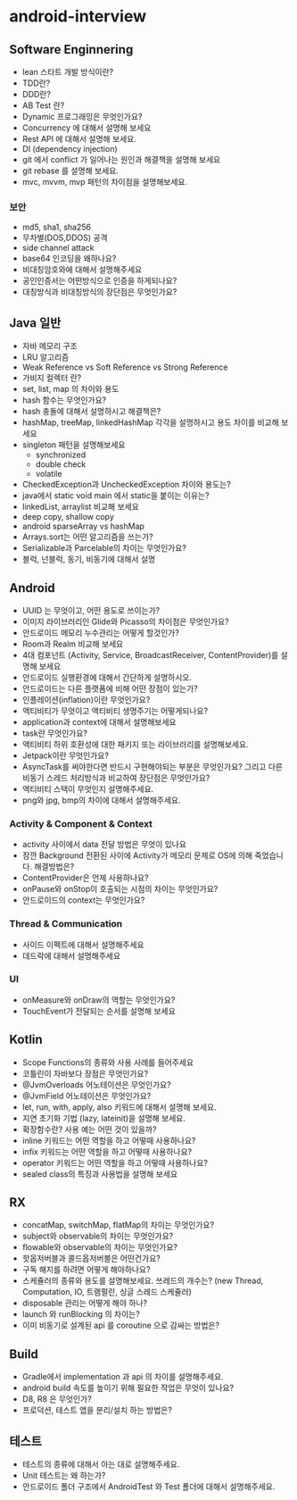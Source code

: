 # android-interview

## Software Enginnering
- lean 스타트 개발 방식이란?
- TDD란?
- DDD란?
- AB Test 란?
- Dynamic 프로그래밍은 무엇인가요?
- Concurrency 에 대해서 설명해 보세요
- Rest API 에 대해서 설명해 보세요.
- DI (dependency injection)
- git 에서 conflict 가 일어나는 원인과 해결책을 설명해 보세요
- git rebase 를 설명해 보세요.
- mvc, mvvm, mvp 패턴의 차이점을 설명해보세요.


### 보안
- md5, sha1, sha256
- 무차별(DOS,DDOS) 공격
- side channel attack
- base64 인코딩을 왜하나요?
- 비대칭암호와에 대해서 설명해주세요
- 공인인증서는 어떤방식으로 인증을 하게되나요?
- 대칭방식과 비대칭방식의 장단점은 무엇인가요?

## Java 일반
- 자바 메모리 구조
- LRU 알고리즘
- Weak Reference vs Soft Reference vs Strong Reference
- 가비지 컬렉터 란?
- set, list, map 의 차이와 용도
- hash 함수는 무엇인가요?
- hash 충돌에 대해서 설명하시고 해결책은?
- hashMap, treeMap, linkedHashMap 각각을 설명하시고 용도 차이를 비교해 보세요
- singleton 패턴을 설명해보세요
	- synchronized
	- double check
	- volatile
- CheckedException과 UncheckedException 차이와 용도는?
- java에서 static void main 에서 static을 붙이는 이유는?
- linkedList, arraylist 비교해 보세요
- deep copy, shallow copy 
- android sparseArray vs hashMap
- Arrays.sort는 어떤 알고리즘을 쓰는가?
- Serializable과 Parcelable의 차이는 무엇인가요?
- 블럭, 넌블럭, 동기, 비동기에 대해서 설명

## Android
- UUID 는 무엇이고, 어떤 용도로 쓰이는가?
- 이미지 라이브러리인 Glide와 Picasso의 차이점은 무엇인가요?
- 안드로이드 메모리 누수관리는 어떻게 할것인가?
- Room과 Realm 비교해 보세요
- 4대 컴포넌트 (Activity, Service, BroadcastReceiver, ContentProvider)를 설명해 보세요
- 안드로이드 실행환경에 대해서 간단하게 설명하시오.
- 안드로이드는 다른 플랫폼에 비해 어떤 장점이 있는가?
- 인플레이션(inflation)이란 무엇인가요?
- 액티비티가 무엇이고 액티비티 생명주기는 어떻게되나요?
- application과 context에 대해서 설명해보세요
- task란 무엇인가요?
- 액티비티 하위 호환성에 대한 패키지 또는 라이브러리를 설명해보세요.
- Jetpack이란 무엇인가요? 
- AsyncTask를 써야한다면 반드시 구현해야되는 부분은 무엇인가요? 그리고 다른 비동기 스레드 처리방식과 비교하여 장단점은 무엇인가요?
- 액티비티 스택이 무엇인지 설명해주세요.
- png와 jpg, bmp의 차이에 대해서 설명해주세요.

### Activity & Component & Context
- activity 사이에서 data 전달 방법은 무엇이 있나요
- 잠깐 Background 전환된 사이에 Activity가 메모리 문제로 OS에 의해 죽었습니다. 해결방법은?
- ContentProvider은 언제 사용하나요?
- onPause와 onStop이 호출되는 시점의 차이는 무엇인가요?
- 안드로이드의 context는 무엇인가요?

### Thread & Communication
- 사이드 이펙트에 대해서 설명해주세요
- 데드락에 대해서 설명해주세요

### UI
- onMeasure와 onDraw의 역할는 무엇인가요?
- TouchEvent가 전달되는 순서를 설명해 보세요

## Kotlin
- Scope Functions의 종류와 사용 사례를 들어주세요
- 코틀린이 자바보다 장점은 무엇인가요?
- @JvmOverloads 어노테이션은 무엇인가요?
- @JvmField 어노테이션은 무엇인가요?
- let, run, with, apply, also 키워드에 대해서 설명해 보세요.
- 지연 초기화 기법 (lazy, lateinit)을 설명해 보세요.
- 확장함수란? 사용 예는 어떤 것이 있을까?
- inline 키워드는 어떤 역할을 하고 어떻때 사용하나요?
- infix 키워드는 어떤 역할을 하고 어떻때 사용하나요?
- operator 키워드는 어떤 역할을 하고 어떻때 사용하나요?
- sealed class의 특징과 사용법을 설명해 보세요

## RX
- concatMap, switchMap, flatMap의 차이는 무엇인가요?
- subject와 observable의 차이는 무엇인가요?
- flowable와 observable의 차이는 무엇인가요?
- 핫옵저버블과 콜드옵저버블은 어떤건가요?
- 구독 해지를 하려면 어떻게 해야하나요?
- 스케쥴러의 종류와 용도를 설명해보세요. 쓰레드의 개수는? (new Thread, Computation, IO, 트램펄린, 싱글 스레드 스케쥴러)
- disposable 관리는 어떻게 해야 하나?
- launch 와 runBlocking 의 차이는?
- 이미 비동기로 설계된 api 를 coroutine 으로 감싸는 방법은?

## Build
- Gradle에서 implementation 과 api 의 차이를 설명해주세요.
- android build 속도를 높이기 위해 필요한 작업은 무엇이 있나요?
- D8, R8 은 무엇인가?
- 프로덕션, 테스트 앱을 분리/설치 하는 방법은?

## 테스트
- 테스트의 종류에 대해서 아는 대로 설명해주세요.
- Unit 테스트는 왜 하는가?
- 안드로이드 폴더 구조에서 AndroidTest 와 Test 폴더에 대해서 설명해주세요.
